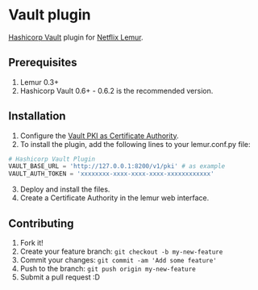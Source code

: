 # Vault plugin
[Hashicorp Vault](https://github.com/hashicorp/vault) plugin for [Netflix Lemur](https://github.com/Netflix/lemur).

## Prerequisites
1. Lemur 0.3+
2. Hashicorp Vault 0.6+ - 0.6.2 is the recommended version.

## Installation
1. Configure the [Vault PKI as Certificate Authority](Vault_CA.md).
2. To install the plugin, add the following lines to your lemur.conf.py file:    

  ```python
  # Hashicorp Vault Plugin
  VAULT_BASE_URL = 'http://127.0.0.1:8200/v1/pki' # as example
  VAULT_AUTH_TOKEN = 'xxxxxxxx-xxxx-xxxx-xxxx-xxxxxxxxxxxx'
  ```

3. Deploy and install the files.
4. Create a Certificate Authority in the lemur web interface.

## Contributing
1. Fork it!
2. Create your feature branch: `git checkout -b my-new-feature`
3. Commit your changes: `git commit -am 'Add some feature'`
4. Push to the branch: `git push origin my-new-feature`
5. Submit a pull request :D
